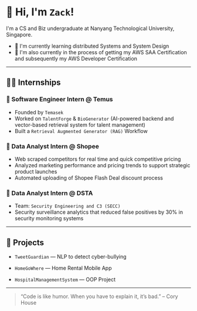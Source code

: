 # 👋 Hi, I'm `Zack`!

I'm a CS and Biz undergraduate at Nanyang Technological University, Singapore. 

- 🌱 I'm currently learning distributed Systems and System Design
- 🧠 I'm also currently in the process of getting my AWS SAA Certification and subsequently my AWS Developer Certification
---

## 🧑‍💻 Internships

### 🔹 Software Engineer Intern @ Temus
- Founded by `Temasek`
- Worked on `TalentForge` & `BioGenerator` (AI-powered backend and vector-based retrieval system for talent management)
- Built a `Retrieval Augmented Generator (RAG)` Workflow

### 🔹 Data Analyst Intern @ Shopee
- Web scraped competitors for real time and quick competitive pricing
- Analyzed marketing performance and pricing trends to support strategic product launches
- Automated uploading of Shopee Flash Deal discount process

### 🔹 Data Analyst Intern @ DSTA
- Team: `Security Engineering and C3 (SECC)`
- Security surveillance analytics that reduced false positives by 30% in security monitoring systems

---

## 💼 Projects

- `TweetGuardian` — NLP to detect cyber-bullying  
  
- `HomeGoWhere` — Home Rental Mobile App  

- `HospitalManagementSystem` — OOP Project  

---

> “Code is like humor. When you have to explain it, it’s bad.” – Cory House
